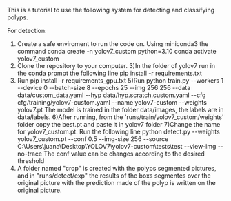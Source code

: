 This is a tutorial to use the following system for detecting and classifying polyps.

For detection:
1) Create a safe enviroment to run the code on. Using miniconda3 the command
    conda create -n yolov7_custom python=3.10
    conda activate yolov7_custom
2) Clone the repository to your computer. 
3)In the folder of yolov7 run in the conda prompt the following line
    pip install -r requirements.txt
4) Run 
    pip install -r requirements_gpu.txt
5)Run 
    python train.py --workers 1 --device 0 --batch-size 8 --epochs 25 --img 256 256 --data data/custom_data.yaml --hyp data/hyp.scratch.custom.yaml --cfg cfg/training/yolov7-custom.yaml --name yolov7-custom --weights yolov7.pt
The model is trained in the folder data/images, the labels are in data/labels.
6)After running, from the 'runs/train/yolov7_custom/weights' folder copy the best.pt and paste it in yolov7 folder 
7)Change the name for yolov7_custom.pt. Run the following line
python detect.py --weights yolov7_custom.pt --conf 0.5 --img-size 256 --source C:\Users\juana\Desktop\YOLOV7\yolov7-custom\tests\test --view-img --no-trace
The conf value can be changes according to the desired threshold 
8) A folder named "crop" is created with the polyps segmented pictures, and in "runs/detect/exp" the results of the boxs segmentes over the original picture with the prediction made of the polyp is written on the original picture.